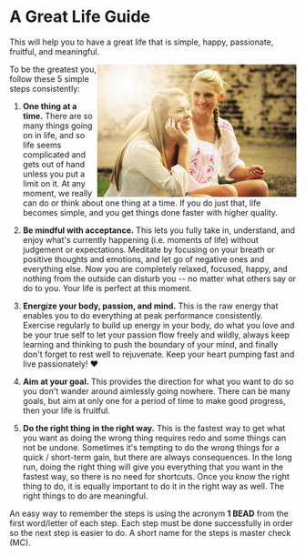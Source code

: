 A Great Life Guide
==================

This will help you to have a great life that is simple, happy, passionate, fruitful, and meaningful.

<img align="right" src="happiness.jpg" width="350px">

To be the greatest you, follow these 5 simple steps consistently:

1. **One thing at a time.** There are so many things going on in life, and so life seems complicated and gets out of
   hand unless you put a limit on it. At any moment, we really can do or think about one thing at a time. If you do
   just that, life becomes simple, and you get things done faster with higher quality.

2. **Be mindful with acceptance.** This lets you fully take in, understand, and enjoy what's currently happening
   (i.e. moments of life) without judgement or expectations. Meditate by focusing on your breath or positive thoughts
   and emotions, and let go of negative ones and everything else. Now you are completely relaxed, focused, happy, and
   nothing from the outside can disturb you -- no matter what others say or do to you. Your life is perfect at this moment.

3. **Energize your body, passion, and mind.** This is the raw energy that enables you to do everything
   at peak performance consistently. Exercise regularly to build up energy in your body, do what you love and be your
   true self to let your passion flow freely and wildly, always keep learning and thinking to push the boundary
   of your mind, and finally don't forget to rest well to rejuvenate. Keep your heart pumping fast and live passionately!
   :heart:

4. **Aim at your goal.** This provides the direction for what you want to do so you don't wander around aimlessly going
   nowhere. There can be many goals, but aim at only one for a period of time to make good progress, then your life is
   fruitful.

5. **Do the right thing in the right way.** This is the fastest way to get what you want as doing the wrong thing
   requires redo and some things can not be undone. Sometimes it's tempting to do the wrong things for a quick /
   short-term gain, but there are always consequences. In the long run, doing the right thing will give you everything
   that you want in the fastest way, so there is no need for shortcuts. Once you know the right thing to do, it is
   equally important to do it in the right way as well. The right things to do are meaningful.

An easy way to remember the steps is using the acronym **1 BEAD** from the first word/letter of each step. Each step
must be done successfully in order so the next step is easier to do. A short name for the steps is master check (MC).
